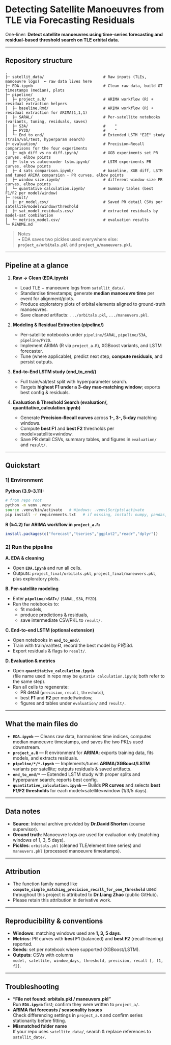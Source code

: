 # Detecting Satellite Manoeuvres from TLE via Forecasting Residuals

One-liner: **Detect satellite manoeuvres using time-series forecasting and residual-based threshold search on TLE orbital data.**

---

## Repository structure

```
.
├─ satellit_data/                          # Raw inputs (TLEs, manoeuvre logs)  ← raw data lives here
├─ EDA.ipynb                               # Clean raw data, build GT timestamps (median), plots
├─ pipeline/
│  ├─ project_a.R/                         # ARIMA workflow (R) + residual extraction helpers
│  ├─ baseline.Rmd/                        # ARIMA workflow (R) + residual extraction for ARIMA(1,1,1)
│  ├─ SARAL/                               # Per-satellite notebooks (variants, tuning, residuals, saves)
│  ├─ S3A/                                 #    "
│  ├─ FY2D/                                #    "
│  └─ End to end/                          # Extended LSTM "E2E" study (train/val/test, hyperparam search)
├─ evaluation/                             # Precision–Recall comparisons for the four experiments
│  ├─ xgb diff vs no diff.ipynb/           # XGB experiments set PR curves, elbow points
│  ├─ lstm vs autoencoder lstm.ipynb/      # LSTM experiments PR curves, elbow points
│  ├─ 4 sats comparison.ipynb/             # baseline, XGB diff, LSTM and tuned ARIMA comparsion - PR curves, elbow points
│  ├─ window size.ipynb/                   # different window size PR curves, elbow points
│  └─ quantative calculation.ipynb/        # Summary tables (best F1/F2 per model/window)
├─ result/
│  ├─ pr_model.csv/                        # Saved PR detail CSVs per satellite/model/window/threshold
│  ├─ sat_model_residuals.csv/             # extracted residuals by model-sat combination
│  └─ metrics_model.csv/                   # evaluation results
└─ README.md
```

> Notes  
> • EDA saves two pickles used everywhere else: **`project_a/orbitals.pkl`** and **`project_a/maneuvers.pkl`**.

---

## Pipeline at a glance

1) **Raw → Clean (EDA.ipynb)**  
   - Load TLE + manoeuvre logs from `satellit_data/`.  
   - Standardise timestamps; generate **median manoeuvre time** per event for alignment/plots.  
   - Produce exploratory plots of orbital elements aligned to ground-truth manoeuvres.  
   - Save cleaned artifacts: `.../orbitals.pkl`, `.../maneuvers.pkl`.

2) **Modeling & Residual Extraction (pipeline/)**  
   - Per-satellite notebooks under `pipeline/SARAL`, `pipeline/S3A`, `pipeline/FY2D`.  
   - Implement ARIMA (R via `project_a.R`), XGBoost variants, and LSTM forecaster.  
   - Tune (where applicable), predict next step, **compute residuals**, and persist outputs.

3) **End-to-End LSTM study (end_to_end/)**  
   - Full train/val/test split with hyperparameter search.  
   - Targets **highest F1 under a 3-day max-matching window**; exports best config & residuals.

4) **Evaluation & Threshold Search (evaluation/, quantitative_calculation.ipynb)**  
   - Generate **Precision–Recall curves** across **1-, 3-, 5-day** matching windows.  
   - Compute **best F1** and **best F2** thresholds per model×satellite×window.  
   - Save PR detail CSVs, summary tables, and figures in `evaluation/` and `result/`.

---

## Quickstart

### 1) Environment

**Python (3.9–3.11):**
```bash
# from repo root
python -m venv .venv
source .venv/bin/activate   # Windows: .venv\Scripts\activate
pip install -r requirements.txt   # if missing, install: numpy, pandas, scipy, matplotlib, scikit-learn, xgboost, statsmodels, jupyter
```

**R (≥4.2) for ARIMA workflow in `project_a.R`:**
```r
install.packages(c("forecast","tseries","ggplot2","readr","dplyr"))
```

### 2) Run the pipeline

**A. EDA & cleaning**
- Open **`EDA.ipynb`** and run all cells.  
- Outputs: `project_final/orbitals.pkl`, `project_final/maneuvers.pkl`, plus exploratory plots.

**B. Per-satellite modeling**
- Enter **`pipeline/<SAT>/`** (`SARAL`, `S3A`, `FY2D`).
- Run the notebooks to:
  - fit models,
  - produce predictions & residuals,
  - save intermediate CSV/PKL to `result/`.

**C. End-to-end LSTM (optional extension)**
- Open notebooks in **`end_to_end/`**.  
- Train with train/val/test, record the best model by F1@3d.  
- Export residuals & flags to `result/`.

**D. Evaluation & metrics**
- Open **`quantitative_calculation.ipynb`**  
  (file name used in repo may be `qutativ calculation.ipynb`; both refer to the same step).
- Run all cells to regenerate:
  - PR detail (`precision`, `recall`, `threshold`),
  - best **F1** and **F2** per model/window,
  - figures and tables under `evaluation/` and `result/`.

---

## What the main files do

- **`EDA.ipynb`** — Cleans raw data, harmonises time indices, computes median manoeuvre timestamps, and saves the two PKLs used downstream.  
- **`project_a.R`** — R environment for **ARIMA**: exports training data, fits models, and extracts residuals.  
- **`pipeline/*/*.ipynb`** — Implements/tunes **ARIMA/XGBoost/LSTM** variants per satellite; outputs residuals & saved artifacts.  
- **`end_to_end/*`** — Extended LSTM study with proper splits and hyperparam search; reports best config.  
- **`quantitative_calculation.ipynb`** — Builds **PR curves** and selects **best F1/F2 thresholds** for each model×satellite×window (1/3/5 days).

---

## Data notes

- **Source**: Internal archive provided by **Dr.David Shorten** (course supervisor).  
- **Ground truth**: Manoeuvre logs are used for evaluation only (matching windows of 1, 3, 5 days).  
- **Pickles**: `orbitals.pkl` (cleaned TLE/element time series) and `maneuvers.pkl` (processed manoeuvre timestamps).

---

## Attribution

- The function family named like **`compute_simple_matching_precision_recall_for_one_threshold`** used throughout this project is attributed to **Dr.Liang Zhao** (public GitHub).  
- Please retain this attribution in derivative work.

---

## Reproducibility & conventions

- **Windows**: matching windows used are **1, 3, 5 days**.  
- **Metrics**: PR curves with **best F1** (balanced) and **best F2** (recall-leaning) reported.  
- **Seeds**: set per notebook where supported (XGBoost/LSTM).  
- **Outputs**: CSVs with columns  
  `model, satellite, window_days, threshold, precision, recall [, f1, f2]`.

---

## Troubleshooting

- **“File not found: orbitals.pkl / maneuvers.pkl”**  
  Run **`EDA.ipynb`** first; confirm they were written to `project_a/`.
- **ARIMA flat forecasts / seasonality issues**  
  Check differencing settings in `project_a.R` and confirm series stationarity before fitting.
- **Mismatched folder name**  
  If your repo uses `satellite_data/`, search & replace references to `satellit_date/`.
